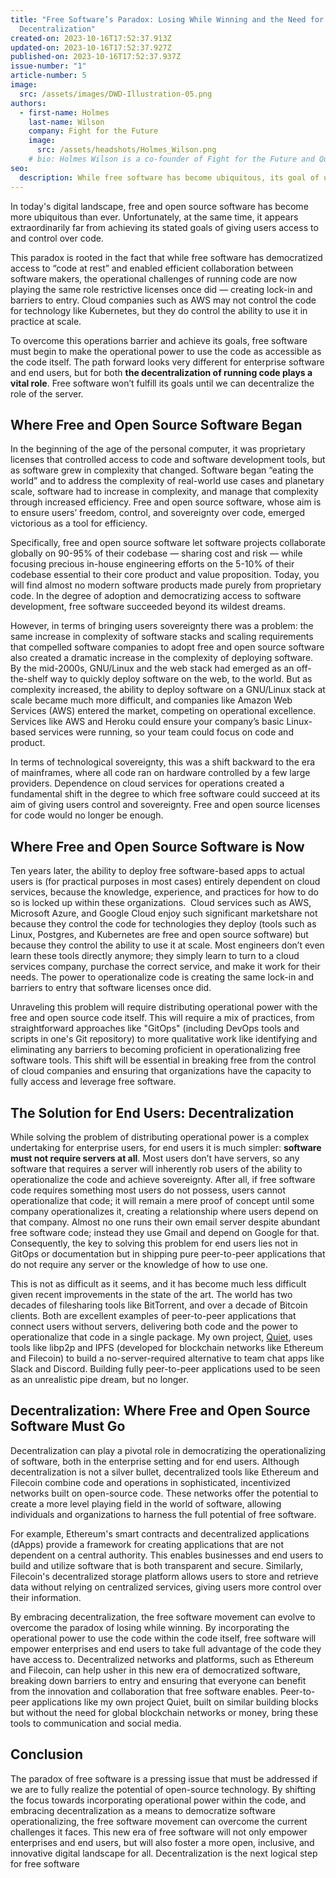 ```yaml
---
title: "Free Software’s Paradox: Losing While Winning and the Need for
  Decentralization"
created-on: 2023-10-16T17:52:37.913Z
updated-on: 2023-10-16T17:52:37.927Z
published-on: 2023-10-16T17:52:37.937Z
issue-number: "1"
article-number: 5
image:
  src: /assets/images/DWD-Illustration-05.png
authors:
  - first-name: Holmes
    last-name: Wilson
    company: Fight for the Future
    image:
      src: /assets/headshots/Holmes_Wilson.png
    # bio: Holmes Wilson is a co-founder of Fight for the Future and Quiet, a decentralized alternative to Slack and Discord built on Tor and IPFS.
seo:
  description: While free software has become ubiquitous, its goal of user control remains elusive due to cloud service dependencies. The solution lies in decentralization - making operational power as accessible as the code itself.
---
```


In today's digital landscape, free and open source software has become more ubiquitous than ever. Unfortunately, at the same time, it appears extraordinarily far from achieving its stated goals of giving users access to and control over code. 

This paradox is rooted in the fact that while free software has democratized access to “code at rest” and enabled efficient collaboration between software makers, the operational challenges of running code are now playing the same role restrictive licenses once did — creating lock-in and barriers to entry. Cloud companies such as AWS may not control the code for technology like Kubernetes, but they do control the ability to use it in practice at scale. 

To overcome this operations barrier and achieve its goals, free software must begin to make the operational power to use the code as accessible as the code itself. The path forward looks very different for enterprise software and end users, but for both **the decentralization of running code plays a vital role**. Free software won’t fulfill its goals until we can decentralize the role of the server.

## Where Free and Open Source Software Began

In the beginning of the age of the personal computer, it was proprietary licenses that controlled access to code and software development tools, but as software grew in complexity that changed. Software began “eating the world” and to address the complexity of real-world use cases and planetary scale, software had to increase in complexity, and manage that complexity through increased efficiency. Free and open source software, whose aim is to ensure users’ freedom, control, and sovereignty over code, emerged victorious as a tool for efficiency. 

Specifically, free and open source software let software projects collaborate globally on 90-95% of their codebase — sharing cost and risk — while focusing precious in-house engineering efforts on the 5-10% of their codebase essential to their core product and value proposition. Today, you will find almost no modern software products made purely from proprietary code. In the degree of adoption and democratizing access to software development, free software succeeded beyond its wildest dreams.

However, in terms of bringing users sovereignty there was a problem: the same increase in complexity of software stacks and scaling requirements that compelled software companies to adopt free and open source software also created a dramatic increase in the complexity of deploying software. By the mid-2000s, GNU/Linux and the web stack had emerged as an off-the-shelf way to quickly deploy software on the web, to the world. But as complexity increased, the ability to deploy software on a GNU/Linux stack at scale became much more difficult, and companies like Amazon Web Services (AWS) entered the market, competing on operational excellence. Services like AWS and Heroku could ensure your company’s basic Linux-based services were running, so your team could focus on code and product. 

In terms of technological sovereignty, this was a shift backward to the era of mainframes, where all code ran on hardware controlled by a few large providers. Dependence on cloud services for operations created a fundamental shift in the degree to which free software could succeed at its aim of giving users control and sovereignty. Free and open source licenses for code would no longer be enough.

## Where Free and Open Source Software is Now

Ten years later, the ability to deploy free software-based apps to actual users is (for practical purposes in most cases) entirely dependent on cloud services, because the knowledge, experience, and practices for how to do so is locked up within these organizations.  Cloud services such as AWS, Microsoft Azure, and Google Cloud enjoy such significant marketshare not because they control the code for technologies they deploy (tools such as Linux, Postgres, and Kubernetes are free and open source software) but because they control the ability to use it at scale. Most engineers don’t even learn these tools directly anymore; they simply learn to turn to a cloud services company, purchase the correct service, and make it work for their needs. The power to operationalize code is creating the same lock-in and barriers to entry that software licenses once did. 

Unraveling this problem will require distributing operational power with the free and open source code itself. This will require a mix of practices, from straightforward approaches like "GitOps" (including DevOps tools and scripts in one's Git repository) to more qualitative work like identifying and eliminating any barriers to becoming proficient in operationalizing free software tools. This shift will be essential in breaking free from the control of cloud companies and ensuring that organizations have the capacity to fully access and leverage free software.

## The Solution for End Users: Decentralization

While solving the problem of distributing operational power is a complex undertaking for enterprise users, for end users it is much simpler: **software must not require servers at all**. Most users don’t have servers, so any software that requires a server will inherently rob users of the ability to operationalize the code and achieve sovereignty. After all, if free software code requires something most users do not possess, users cannot operationalize that code; it will remain a mere proof of concept until some company operationalizes it, creating a relationship where users depend on that company. Almost no one runs their own email server despite abundant free software code; instead they use Gmail and depend on Google for that. Consequently, the key to solving this problem for end users lies not in GitOps or documentation but in shipping pure peer-to-peer applications that do not require any server or the knowledge of how to use one. 

This is not as difficult as it seems, and it has become much less difficult given recent improvements in the state of the art. The world has two decades of filesharing tools like BitTorrent, and over a decade of Bitcoin clients. Both are excellent examples of peer-to-peer applications that connect users without servers, delivering both code and the power to operationalize that code in a single package. My own project, [Quiet](https://tryquiet.org/), uses tools like libp2p and IPFS (developed for blockchain networks like Ethereum and Filecoin) to build a no-server-required alternative to team chat apps like Slack and Discord. Building fully peer-to-peer applications used to be seen as an unrealistic pipe dream, but no longer.

## Decentralization: Where Free and Open Source Software Must Go

Decentralization can play a pivotal role in democratizing the operationalizing of software, both in the enterprise setting and for end users. Although decentralization is not a silver bullet, decentralized tools like Ethereum and Filecoin combine code and operations in sophisticated, incentivized networks built on open-source code. These networks offer the potential to create a more level playing field in the world of software, allowing individuals and organizations to harness the full potential of free software.

For example, Ethereum's smart contracts and decentralized applications (dApps) provide a framework for creating applications that are not dependent on a central authority. This enables businesses and end users to build and utilize software that is both transparent and secure. Similarly, Filecoin's decentralized storage platform allows users to store and retrieve data without relying on centralized services, giving users more control over their information.

By embracing decentralization, the free software movement can evolve to overcome the paradox of losing while winning. By incorporating the operational power to use the code within the code itself, free software will empower enterprises and end users to take full advantage of the code they have access to. Decentralized networks and platforms, such as Ethereum and Filecoin, can help usher in this new era of democratized software, breaking down barriers to entry and ensuring that everyone can benefit from the innovation and collaboration that free software enables. Peer-to-peer applications like my own project Quiet, built on similar building blocks but without the need for global blockchain networks or money, bring these tools to communication and social media.

## Conclusion

The paradox of free software is a pressing issue that must be addressed if we are to fully realize the potential of open-source technology. By shifting the focus towards incorporating operational power within the code, and embracing decentralization as a means to democratize software operationalizing, the free software movement can overcome the current challenges it faces. This new era of free software will not only empower enterprises and end users, but will also foster a more open, inclusive, and innovative digital landscape for all. Decentralization is the next logical step for free software
